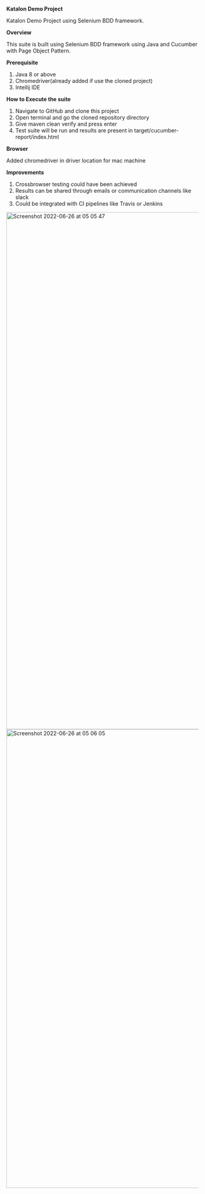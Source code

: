 **Katalon Demo Project**

Katalon Demo Project using Selenium BDD framework.


**Overview**

This suite is built using Selenium BDD framework using Java and Cucumber with Page Object Pattern.



**Prerequisite**

1. Java 8 or above
2. Chromedriver(already added if use the cloned project)
3. Intellij IDE


**How to Execute the suite**

1. Navigate to GitHub and clone this project
2. Open terminal and go the cloned repository directory
3. Give maven clean verify and press enter
4. Test suite will be run and results are present in target/cucumber-report/index.html


**Browser**

Added chromedriver in driver location for mac machine


**Improvements**

1. Crossbrowser testing could have been achieved
2. Results can be shared through emails or communication channels like slack
3. Could be integrated with CI pipelines like Travis or Jenkins

<img width="1356" alt="Screenshot 2022-06-26 at 05 05 47" src="https://user-images.githubusercontent.com/1901929/175800087-78cf737d-20ea-40eb-9427-411d65dcd4de.png">
<img width="1203" alt="Screenshot 2022-06-26 at 05 06 05" src="https://user-images.githubusercontent.com/1901929/175800089-429f1404-e95d-4a12-a07c-3bc5948959db.png">

